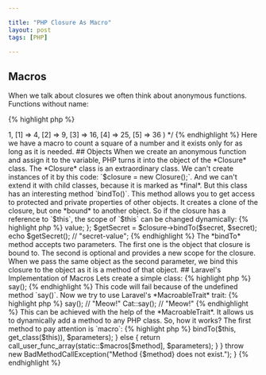 ```yaml
---

title: "PHP Closure As Macro"
layout: post
tags: [PHP]

---
```



## Macros

When we talk about closures we often think about anonymous functions. Functions without name:

{% highlight php %}
<?php

$heyFunc = function($name) {
    return "Hey, {$name}";
}

echo $heyFunc('John');
{% endhighlight %}

If we take a context of a single web request, named functions exist for the request life cycle. Anonymous
functions exist only as long as you need them to be. So they can be considered as little macros. In the body
of the anonymus function we code some logic, and then we simply execute the macro where we need it.

{% highlight php %}
<?php

$arr = [1, 2, 3, 4, 5, 6];
array_walk($arr, function(&$number){
    $number *= $number;
});

print_r($arr);

/*
Array
(
    [0] => 1,
    [1] => 4,
    [2] => 9,
    [3] => 16,
    [4] => 25,
    [5] => 36
)
*/
{% endhighlight %}

Here we have a macro to count a square of a number and it exists only for as long as it
is needed.

## Objects
When we create an anonymous function and assign it to the variable, PHP turns it into the object of
the *Closure* class. The *Closure* class is an extraordinary class. We can't create instances of it
by this code: `$closure = new Closure();`. And we can't extend it with child classes, because it is
marked as *final*. But this class has an interesting method `bindTo()`.

This method allows you to get access to protected and private properties of other objects. It creates a 
clone of the closure, but one *bound* to another object. So if the closure has a reference to `$this`, 
the scope of `$this` can be changed dynamically:

{% highlight php %}
<?php

class Secret
{
    private $value = 'secret-value';
}

$secret = new Secret();
{% endhighlight %}

In the code above there is no way to get the value of the `$value` property. But we can do it with the help of
the *bindTo* method and a closure with the reference to `$this`:

{% highlight php %}
<?php

$closure = function() {
    return $this->value;
};

$getSecret = $closure->bindTo($secret, $secret);
echo $getSecret(); // "secret-value";
{% endhighlight %}

The *bindTo* method accepts two parameters. The first one is the object that closure is bound to. The second is
optional and provides a new scope for the closure. When we pass the same object as the second parameter, we bind
this closure to the object as it is a method of that object.

## Laravel's Implementation of Macros

Lets create a simple class:

{% highlight php %}
<?php

class Cat {
    
}

$cat = new Cat();
$cat->say();
{% endhighlight %}

This code will fail because of the undefined method `say()`. Now we try to use Laravel's *MacroableTrait* trait:

{% highlight php %}
<?php

use Illuminate\Support\Traits\MacroableTrait;

class Cat {
    use MacroableTrait;
}

$cat = new Cat();

Cat::macro('say', function(){
    echo "Meow!";
});

$cat->say(); // "Meow!"
Cat::say();  // "Meow!"
{% endhighlight %}

This can be achieved with the help of the *MacroableTrait*. It allows us to dynamically add a method to any PHP class.
So, how it works?

The first method to pay attention is `macro`:

{% highlight php %}
<?php

/**
* Register a custom macro.
*
* @param  string    $name
* @param  callable  $macro
* @return void
*/
public static function macro($name, callable $macro)
{
    static::$macros[$name] = $macro;
}
{% endhighlight %}

This method stores passed closure in a static property, indexed by `$name`. 
There are also two magic methods: `__call` and
`__callStatic`. They are executed when we try to call a method that does not exist in the object or in the class. 

First of all we check, if we have stored a macro with such method name with `hasMacro()` method. If `true` we create a 
new closure and bind it to our class, if it is a static call, or to an object, if not:

{% highlight php %}
<?php

public static function __callStatic($method, $parameters)
{
    if (static::hasMacro($method)) {
        if (static::$macros[$method] instanceof Closure) {
            return call_user_func_array(Closure::bind(static::$macros[$method], null, get_called_class()), $parameters);
                                        
        } else {
            return call_user_func_array(static::$macros[$method], $parameters);
                                        
        }
    }

    throw new BadMethodCallException("Method {$method} does not exist.");
                
}

// ...

 public function __call($method, $parameters)
{
    if (static::hasMacro($method)) {
        if (static::$macros[$method] instanceof Closure) {
            return call_user_func_array(static::$macros[$method]->bindTo($this, get_class($this)), $parameters);
                                        
        } else {
            return call_user_func_array(static::$macros[$method], $parameters);
        }
                
    }

    throw new BadMethodCallException("Method {$method} does not exist.");
}
{% endhighlight %}
